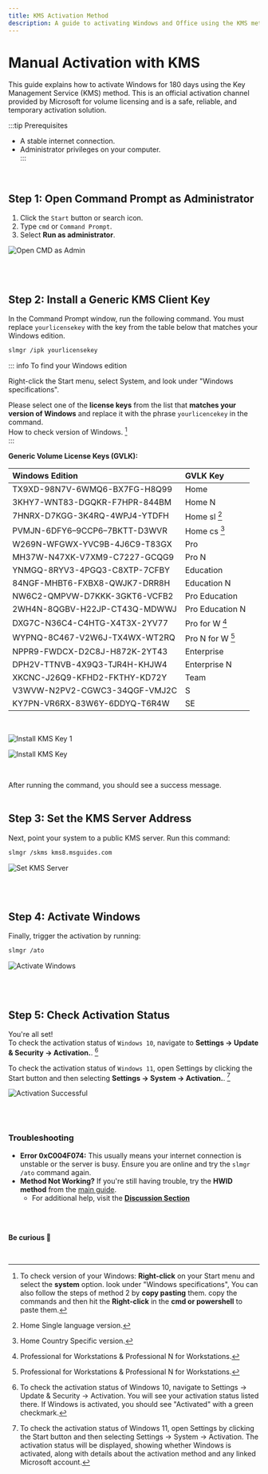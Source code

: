 ```yaml
---
title: KMS Activation Method
description: A guide to activating Windows and Office using the KMS method.
---
```




# Manual Activation with KMS  

This guide explains how to activate Windows for 180 days using the Key Management Service (KMS) method. This is an official activation channel provided by Microsoft for volume licensing and is a safe, reliable, and temporary activation solution.  

:::tip Prerequisites
- A stable internet connection.
- Administrator privileges on your computer.  
:::

<br/>  

## Step 1: Open Command Prompt as Administrator

1.  Click the `Start` button or search icon.
2.  Type `cmd` or `Command Prompt`.
3.  Select **Run as administrator**.

![Open CMD as Admin](https://github.com/user-attachments/assets/4465a2d3-6c93-4ee1-bb63-94ab7b8e06ac)  

<br><br/>  

## Step 2: Install a Generic KMS Client Key

In the Command Prompt window, run the following command. You must replace `yourlicensekey` with the key from the table below that matches your Windows edition.   

```bash
slmgr /ipk yourlicensekey
```  

::: info To find your Windows edition  

Right-click the Start menu, select System, and look under "Windows specifications".   

 Please select one of the **license keys** from the list that **matches your version of Windows** and replace it with the phrase `yourlicencekey` in the command.    
 How to check version of Windows. [^3]  
:::  


**Generic Volume License Keys (GVLK):**

| Windows Edition        | GVLK Key                      |
|:-----------------------|:------------------------------|
| TX9XD-98N7V-6WMQ6-BX7FG-H8Q99 	|       Home       	|
| 3KHY7-WNT83-DGQKR-F7HPR-844BM 	|      Home N      	|
| 7HNRX-D7KGG-3K4RQ-4WPJ4-YTDFH 	|   Home sl [^6]   	|
| PVMJN-6DFY6–9CCP6–7BKTT-D3WVR 	|   Home cs [^7]   	|
| W269N-WFGWX-YVC9B-4J6C9-T83GX 	|        Pro       	|
| MH37W-N47XK-V7XM9-C7227-GCQG9 	|       Pro N      	|
| YNMGQ-8RYV3-4PGQ3-C8XTP-7CFBY 	|     Education    	|
| 84NGF-MHBT6-FXBX8-QWJK7-DRR8H 	|    Education N   	|
| NW6C2-QMPVW-D7KKK-3GKT6-VCFB2 	|   Pro Education  	|
| 2WH4N-8QGBV-H22JP-CT43Q-MDWWJ 	|  Pro Education N 	|
| DXG7C-N36C4-C4HTG-X4T3X-2YV77 	|  Pro for W [^8]  	|
| WYPNQ-8C467-V2W6J-TX4WX-WT2RQ 	| Pro N for W [^8] 	|
| NPPR9-FWDCX-D2C8J-H872K-2YT43 	|    Enterprise    	|
| DPH2V-TTNVB-4X9Q3-TJR4H-KHJW4 	|   Enterprise N   	|
| XKCNC-J26Q9-KFHD2-FKTHY-KD72Y 	|       Team       	|
| V3WVW-N2PV2-CGWC3-34QGF-VMJ2C 	|         S        	|
| KY7PN-VR6RX-83W6Y-6DDYQ-T6R4W 	|        SE        	|

<br/>  

![Install KMS Key 1](https://github.com/user-attachments/assets/d5d93702-7865-4552-85d0-6916b1331bc0)

![Install KMS Key](https://github.com/user-attachments/assets/50c23cad-7690-49fb-bf1c-d1c7cc66f0fe)

<br/>  

After running the command, you should see a success message.  <br><br/>  


## Step 3: Set the KMS Server Address

Next, point your system to a public KMS server. Run this command:   

```bash
slmgr /skms kms8.msguides.com
```

![Set KMS Server](https://github.com/user-attachments/assets/edd0835f-c314-4ef8-a87d-a33e29f3f7c0)  

<br><br/>  

## Step 4: Activate Windows

Finally, trigger the activation by running:   

```bash
slmgr /ato
```  

![Activate Windows](https://github.com/user-attachments/assets/95e014e5-8946-4036-84ca-77ebb6122b1b)  

<br><br/>  

## Step 5: Check Activation Status

You're all set!  
To check the activation status of `Windows 10`, navigate to **Settings → Update & Security → Activation.**.  [^4]  

To check the activation status of `Windows 11`, open Settings by clicking the Start button and then selecting **Settings → System → Activation.**. [^5]  

![Activation Successful](https://github.com/user-attachments/assets/da52f1bb-79c9-45db-bade-a0f56cd0a739)  

<br><br/>  

### Troubleshooting

- **Error 0xC004F074:** This usually means your internet connection is unstable or the server is busy. Ensure you are online and try the `slmgr /ato` command again.
- **Method Not Working?** If you're still having trouble, try the **HWID method** from the [main guide](./index).  
  - For additional help, visit the **[Discussion Section][2]**

<br><br/>  

**Be curious 🤍**

<br/>  

[^1]: 10 Ways to run PowerShell in windows [read here][1]

[^2]: Another easiest way to run PowerShell: **Right-click** on your Start menu to trigger the quick link menu and select **Windows Terminal (admin)** at win11 or **Windows powershell (admin)** at win 10 in the menu list.

[^3]: To check version of your Windows: **Right-click** on your Start menu and select the **system** option. look under "Windows specifications", You can also follow the steps of method 2 by **copy pasting** them. copy the commands and then hit the **Right-click** in the **cmd or powershell** to paste them.

[^4]: To check the activation status of Windows 10, navigate to Settings → Update & Security → Activation. You will see your activation status listed there. If Windows is activated, you should see "Activated" with a green checkmark.  

[^5]: To check the activation status of Windows 11, open Settings by clicking the Start button and then selecting Settings → System → Activation. The activation status will be displayed, showing whether Windows is activated, along with details about the activation method and any linked Microsoft account.

[^6]: Home Single language version.

[^7]: Home Country Specific version.

[^8]: Professional for Workstations & Professional N for Workstations.

[rainbow]: https://github.com/NiREvil/vless/assets/126243832/1aca7f5d-6495-44b7-aced-072bae52f256
[1]: https://www.minitool.com/news/open-windows-11-powershell.html
[2]: https://github.com/NiREvil/windows-activation/discussions/new/choose
[3]: mailto:diana.clk01@gmail.com
